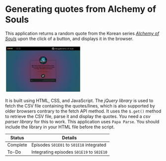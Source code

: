 # Generating quotes from Alchemy of Souls

This application returns a random quote from the Korean series [*Alchemy of Souls*](https://www.imdb.com/title/tt20859920/) upon the click of a button, and displays it in the browser.

<a href="https://dduyg.github.io/alchemy-of-souls/"><img src="/images/project-image.png" width="245px"></a>

It is built using HTML, CSS, and JavaScript. The *jQuery library* is used to fetch the CSV file containing the quotes/lines, which is also supported by older browsers contrary to the fetch API method. It uses the `$.get()` method to retrieve the CSV file, parse it and display the quotes. You need a *csv parser library* for this to work. This application uses `Papa Parse`. You should include the library in your HTML file before the script.

| Status   | Details       |
|----------|---------------|
| Complete | Episodes `S01E01` to `S01E18` integrated  |
| To-Do    | Integrating episodes `S01E19` to `S02E10`        |
